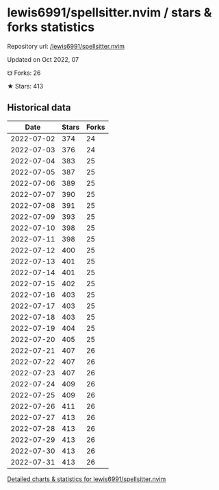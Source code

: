 # lewis6991/spellsitter.nvim / stars & forks statistics

Repository url: [/lewis6991/spellsitter.nvim](https://github.com/lewis6991/spellsitter.nvim)

Updated on Oct 2022, 07

☋ Forks: 26

★ Stars: 413

## Historical data
| Date | Stars | Forks |
|------|-------|-------|
| 2022-07-02 | 374 | 24 | 
| 2022-07-03 | 376 | 24 | 
| 2022-07-04 | 383 | 25 | 
| 2022-07-05 | 387 | 25 | 
| 2022-07-06 | 389 | 25 | 
| 2022-07-07 | 390 | 25 | 
| 2022-07-08 | 391 | 25 | 
| 2022-07-09 | 393 | 25 | 
| 2022-07-10 | 398 | 25 | 
| 2022-07-11 | 398 | 25 | 
| 2022-07-12 | 400 | 25 | 
| 2022-07-13 | 401 | 25 | 
| 2022-07-14 | 401 | 25 | 
| 2022-07-15 | 402 | 25 | 
| 2022-07-16 | 403 | 25 | 
| 2022-07-17 | 403 | 25 | 
| 2022-07-18 | 403 | 25 | 
| 2022-07-19 | 404 | 25 | 
| 2022-07-20 | 405 | 25 | 
| 2022-07-21 | 407 | 26 | 
| 2022-07-22 | 407 | 26 | 
| 2022-07-23 | 407 | 26 | 
| 2022-07-24 | 409 | 26 | 
| 2022-07-25 | 409 | 26 | 
| 2022-07-26 | 411 | 26 | 
| 2022-07-27 | 413 | 26 | 
| 2022-07-28 | 413 | 26 | 
| 2022-07-29 | 413 | 26 | 
| 2022-07-30 | 413 | 26 | 
| 2022-07-31 | 413 | 26 | 


[Detailed charts & statistics for lewis6991/spellsitter.nvim](https://reviewgithub.com/rep/lewis6991/spellsitter.nvim)
